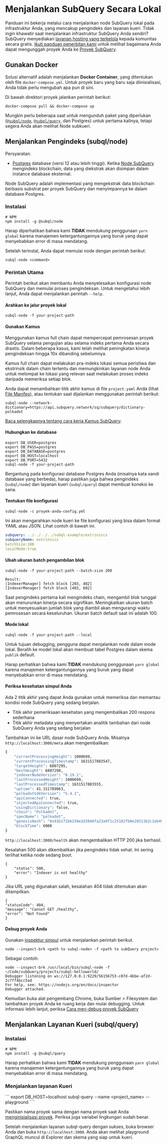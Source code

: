 # Menjalankan SubQuery Secara Lokal

Panduan ini bekerja melalui cara menjalankan node SubQuery lokal pada infrastruktur Anda, yang mencakup pengindeks dan layanan kueri. Tidak ingin khawatir saat menjalankan infrastruktur SubQuery Anda sendiri? SubQuery menyediakan [layanan hosting yang terkelola](https://explorer.subquery.network) kepada komunitas secara gratis. [Ikuti panduan penerbitan kami](../publish/publish.md) untuk melihat bagaimana Anda dapat mengunggah proyek Anda ke [Proyek SubQuery](https://project.subquery.network).

## Gunakan Docker

Solusi alternatif adalah menjalankan <strong>Docker Container</strong>, yang ditentukan oleh file `docker-compose.yml`. Untuk proyek baru yang baru saja diinisialisasi, Anda tidak perlu mengubah apa pun di sini.

Di bawah direktori proyek jalankan perintah berikut:

```shell
docker-compose pull && docker-compose up
```

Mungkin perlu beberapa saat untuk mengunduh paket yang diperlukan ([`@subql/node`](https://www.npmjs.com/package/@subql/node), [`@subql/query`](https://www.npmjs.com/package/@subql/query), dan Postgres) untuk pertama kalinya, tetapi segera Anda akan melihat Node subkueri.

## Menjalankan Pengindeks (subql/node)

Persyaratan:

- [Postgres](https://www.postgresql.org/) database (versi 12 atau lebih tinggi). Ketika [Node SubQuery](#start-a-local-subquery-node) mengindeks blockchain, data yang diekstrak akan disimpan dalam instance database eksternal.

Node SubQuery adalah implementasi yang mengekstrak data blockchain berbasis substrat per proyek SubQuery dan menyimpannya ke dalam database Postgres.

### Instalasi

```shell
# NPM
npm install -g @subql/node
```

Harap diperhatikan bahwa kami **TIDAK** mendukung penggunaan `yarn global` karena manajemen ketergantungannya yang buruk yang dapat menyebabkan error di masa mendatang.

Setelah terinstal, Anda dapat memulai node dengan perintah berikut:

```shell
subql-node <command>
```

### Perintah Utama

Perintah berikut akan membantu Anda menyelesaikan konfigurasi node SubQuery dan memulai proses pengindeksan. Untuk mengetahui lebih lanjut, Anda dapat menjalankan perintah `--help`.

#### Arahkan ke jalur proyek lokal

```
subql-node -f your-project-path
```

#### Gunakan Kamus

Menggunakan kamus full chain dapat mempercepat pemrosesan proyek SubQuery selama pengujian atau selama indeks pertama Anda secara drastis. Dalam beberapa kasus, kami telah melihat peningkatan kinerja pengindeksan hingga 10x dibanding sebelumnya.

Kamus full chain dapat melakukan pra-indeks lokasi semua peristiwa dan ekstrinsik dalam chain tertentu dan memungkinkan layanan node Anda untuk melompat ke lokasi yang relevan saat melakukan proses indeks daripada memeriksa setiap blok.

Anda dapat menambahkan titik akhir kamus di file `project.yaml` Anda (lihat [File Manifes](../create/manifest.md)), atau tentukan saat dijalankan menggunakan perintah berikut:

```
subql-node --network-dictionary=https://api.subquery.network/sq/subquery/dictionary-polkadot
```

[Baca selengkapnya tentang cara kerja Kamus SubQuery](../tutorials_examples/dictionary.md).

#### Hubungkan ke database

```
export DB_USER=postgres
export DB_PASS=postgres
export DB_DATABASE=postgres
export DB_HOST=localhost
export DB_PORT=5432
subql-node -f your-project-path 
````

Bergantung pada konfigurasi database Postgres Anda (misalnya kata sandi database yang berbeda), harap pastikan juga bahwa pengindeks (`subql/node`) dan layanan kueri (`subql/query`) dapat membuat koneksi ke sana.

#### Tentukan file konfigurasi

```
subql-node -c proyek-anda-config.yml
```

Ini akan mengarahkan node kueri ke file konfigurasi yang bisa dalam format YAML atau JSON. Lihat contoh di bawah ini.

```yaml
subquery: ../../../../subql-example/extrinsics
subqueryName: extrinsics
batchSize:100
localMode:true
```

#### Ubah ukuran batch pengambilan blok

```
subql-node -f your-project-path --batch-size 200

Result:
[IndexerManager] fetch block [203, 402]
[IndexerManager] fetch block [403, 602]
```

Saat pengindeks pertama kali mengindeks chain, mengambil blok tunggal akan menurunkan kinerja secara signifikan. Meningkatkan ukuran batch untuk menyesuaikan jumlah blok yang diambil akan mengurangi waktu pemrosesan secara keseluruhan. Ukuran batch default saat ini adalah 100.

#### Mode lokal

```
subql-node -f your-project-path --local
```

Untuk tujuan debugging, pengguna dapat menjalankan node dalam mode lokal. Beralih ke model lokal akan membuat tabel Postgres dalam skema `publik` default.

Harap perhatikan bahwa kami **TIDAK** mendukung penggunaan `yarn global` karena manajemen ketergantungannya yang buruk yang dapat menyebabkan error di masa mendatang.


#### Periksa kesehatan simpul Anda

Ada 2 titik akhir yang dapat Anda gunakan untuk memeriksa dan memantau kondisi node SubQuery yang sedang berjalan.

- Titik akhir pemeriksaan kesehatan yang mengembalikan 200 respons sederhana
- Titik akhir metadata yang menyertakan analitik tambahan dari node SubQuery Anda yang sedang berjalan

Tambahkan ini ke URL dasar node SubQuery Anda. Misalnya `http://localhost:3000/meta` akan mengembalikan:

```bash
{
    "currentProcessingHeight": 1000699,
    "currentProcessingTimestamp": 1631517883547,
    "targetHeight": 6807295,
    "bestHeight": 6807298,
    "indexerNodeVersion": "0.19.1",
    "lastProcessedHeight": 1000699,
    "lastProcessedTimestamp": 1631517883555,
    "uptime": 41.151789063,
    "polkadotSdkVersion": "5.4.1",
    "apiConnected": true,
    "injectedApiConnected": true,
    "usingDictionary": false,
    "chain": "Polkadot",
    "specName": "polkadot",
    "genesisHash": "0x91b171bb158e2d3848fa23a9f1c25182fb8e20313b2c1eb49219da7a70ce90c3",
    "blockTime": 6000
}
```

`http://localhost:3000/health` akan mengembalikan HTTP 200 jika berhasil.

Kesalahan 500 akan dikembalikan jika pengindeks tidak sehat. Ini sering terlihat ketika node sedang boot.

```shell
{
    "status": 500,
    "error": "Indexer is not healthy"
}
```

Jika URL yang digunakan salah, kesalahan 404 tidak ditemukan akan ditampilkan.

```shell
{
"statusCode": 404,
"message": "Cannot GET /healthy",
"error": "Not Found"
}
```

#### Debug proyek Anda

Gunakan [inspektur simpul](https://nodejs.org/en/docs/guides/debugging-getting-started/) untuk menjalankan perintah berikut.

```shell
node --inspect-brk <path to subql-node> -f <path to subQuery project>
```

Sebagai contoh:
```shell
node --inspect-brk /usr/local/bin/subql-node -f ~/Code/subQuery/projects/subql-helloworld/
Debugger listening on ws://127.0.0.1:9229/56156753-c07d-4bbe-af2d-2c7ff4bcc5ad
For help, see: https://nodejs.org/en/docs/inspector
Debugger attached.
```
Kemudian buka alat pengembang Chrome, buka Sumber > Filesystem dan tambahkan proyek Anda ke ruang kerja dan mulai debugging. Untuk informasi lebih lanjut, periksa [Cara men-debug proyek SubQuery](https://doc.subquery.network/tutorials_examples/debug-projects/)
## Menjalankan Layanan Kueri (subql/query)

### Instalasi

```shell
# NPM
npm install -g @subql/query
```

Harap perhatikan bahwa kami **TIDAK** mendukung penggunaan `yarn global` karena manajemen ketergantungannya yang buruk yang dapat menyebabkan error di masa mendatang.

### Menjalankan layanan Kueri
``` export DB_HOST=localhost subql-query --name <project_name> --playground ````

Pastikan nama proyek sama dengan nama proyek saat Anda [menginisialisasi proyek](../quickstart/quickstart.md#initialise-the-starter-subquery-project). Periksa juga variabel lingkungan sudah benar.

Setelah menjalankan layanan subql-query dengan sukses, buka browser Anda dan buka `http://localhost:3000`. Anda akan melihat playground GraphQL muncul di Explorer dan skema yang siap untuk kueri.

